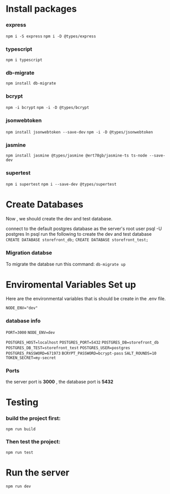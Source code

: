 # Install packages

### express

`npm i -S express` `npm i -D @types/express`

### typescript

`npm i typescript`

### db-migrate

`npm install db-migrate`

### bcrypt

`npm -i bcrypt` `npm -i -D @types/bcrypt`

### jsonwebtoken

`npm install jsonwebtoken --save-dev` `npm -i -D @types/jsonwebtoken`

### jasmine

`npm install jasmine @types/jasmine @ert78gb/jasmine-ts ts-node --save-dev`

### supertest

`npm i supertest` `npm i --save-dev @types/supertest`

# Create Databases

Now , we should create the dev and test database.

connect to the default postgres database as the server's root user psql -U postgres In psql run the following to create the dev and test database `CREATE DATABASE storefront_db;` `CREATE DATABASE storefront_test;`

### Migration databse

To migrate the databse run this command:
`db-migrate up`

# Enviromental Variables Set up

Here are the environmental variables that is should be create in the .env file.

`NODE_ENV="dev"`

### database info

`PORT=3000`
`NODE_ENV=dev`

`POSTGRES_HOST=localhost`
`POSTGRES_PORT=5432`
`POSTGRES_DB=storefront_db`
`POSTGRES_DB_TEST=storefront_test`
`POSTGRES_USER=postgres`
`POSTGRES_PASSWORD=671973`
`BCRYPT_PASSWORD=bcrypt-pass`
`SALT_ROUNDS=10`
`TOKEN_SECRET=my-secret`

### Ports

the server port is **3000** , the database port is **5432**

# Testing

### build the project first:

`npm run build`

### Then test the project:

`npm run test`

# Run the server

`npm run dev`
